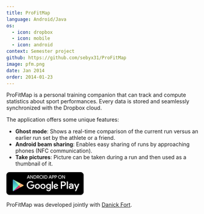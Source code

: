 ```yaml
---
title: ProFitMap
language: Android/Java
os:
  - icon: dropbox
  - icon: mobile
  - icon: android
context: Semester project
github: https://github.com/sebyx31/ProFitMap
image: pfm.png
date: Jan 2014
order: 2014-01-23
---
```


ProFitMap is a personal training companion that can track and compute statistics about sport performances. Every data is stored and seamlessly synchronized with the Dropbox cloud.

The application offers some unique features:

* **Ghost mode**: Shows a real-time comparison of the current run versus an earlier run set by the athlete or a friend.
* **Android beam sharing**: Enables easy sharing of runs by approaching phones (NFC communication).
* **Take pictures**: Picture can be taken during a run and then used as a thumbnail of it.

[![Android App on Google Play](/images/gplay-en.png)](https://play.google.com/store/apps/details?id=ch.hearc.profitmap)

ProFitMap was developed jointly with [Danick Fort](https://www.linkedin.com/in/danickfort).
